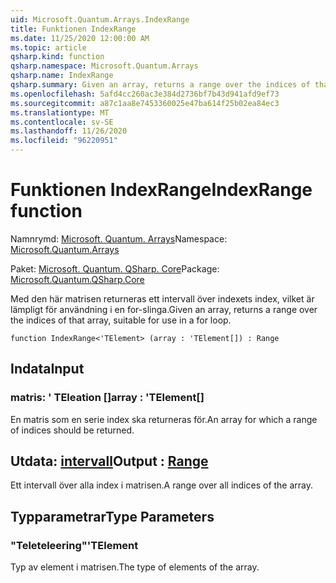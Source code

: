 ```yaml
---
uid: Microsoft.Quantum.Arrays.IndexRange
title: Funktionen IndexRange
ms.date: 11/25/2020 12:00:00 AM
ms.topic: article
qsharp.kind: function
qsharp.namespace: Microsoft.Quantum.Arrays
qsharp.name: IndexRange
qsharp.summary: Given an array, returns a range over the indices of that array, suitable for use in a for loop.
ms.openlocfilehash: 5afd4cc260ac3e384d2736bf7b43d941afd9ef73
ms.sourcegitcommit: a87c1aa8e7453360025e47ba614f25b02ea84ec3
ms.translationtype: MT
ms.contentlocale: sv-SE
ms.lasthandoff: 11/26/2020
ms.locfileid: "96220951"
---
```

# <a name="indexrange-function"></a><span data-ttu-id="8fb52-102">Funktionen IndexRange</span><span class="sxs-lookup"><span data-stu-id="8fb52-102">IndexRange function</span></span>

<span data-ttu-id="8fb52-103">Namnrymd: [Microsoft. Quantum. Arrays](xref:Microsoft.Quantum.Arrays)</span><span class="sxs-lookup"><span data-stu-id="8fb52-103">Namespace: [Microsoft.Quantum.Arrays](xref:Microsoft.Quantum.Arrays)</span></span>

<span data-ttu-id="8fb52-104">Paket: [Microsoft. Quantum. QSharp. Core](https://nuget.org/packages/Microsoft.Quantum.QSharp.Core)</span><span class="sxs-lookup"><span data-stu-id="8fb52-104">Package: [Microsoft.Quantum.QSharp.Core](https://nuget.org/packages/Microsoft.Quantum.QSharp.Core)</span></span>


<span data-ttu-id="8fb52-105">Med den här matrisen returneras ett intervall över indexets index, vilket är lämpligt för användning i en for-slinga.</span><span class="sxs-lookup"><span data-stu-id="8fb52-105">Given an array, returns a range over the indices of that array, suitable for use in a for loop.</span></span>

```qsharp
function IndexRange<'TElement> (array : 'TElement[]) : Range
```


## <a name="input"></a><span data-ttu-id="8fb52-106">Indata</span><span class="sxs-lookup"><span data-stu-id="8fb52-106">Input</span></span>

### <a name="array--telement"></a><span data-ttu-id="8fb52-107">matris: ' TEleation []</span><span class="sxs-lookup"><span data-stu-id="8fb52-107">array : 'TElement[]</span></span>

<span data-ttu-id="8fb52-108">En matris som en serie index ska returneras för.</span><span class="sxs-lookup"><span data-stu-id="8fb52-108">An array for which a range of indices should be returned.</span></span>



## <a name="output--range"></a><span data-ttu-id="8fb52-109">Utdata: [intervall](xref:microsoft.quantum.lang-ref.range)</span><span class="sxs-lookup"><span data-stu-id="8fb52-109">Output : [Range](xref:microsoft.quantum.lang-ref.range)</span></span>

<span data-ttu-id="8fb52-110">Ett intervall över alla index i matrisen.</span><span class="sxs-lookup"><span data-stu-id="8fb52-110">A range over all indices of the array.</span></span>

## <a name="type-parameters"></a><span data-ttu-id="8fb52-111">Typparametrar</span><span class="sxs-lookup"><span data-stu-id="8fb52-111">Type Parameters</span></span>

### <a name="telement"></a><span data-ttu-id="8fb52-112">"Teleteleering"</span><span class="sxs-lookup"><span data-stu-id="8fb52-112">'TElement</span></span>

<span data-ttu-id="8fb52-113">Typ av element i matrisen.</span><span class="sxs-lookup"><span data-stu-id="8fb52-113">The type of elements of the array.</span></span>
